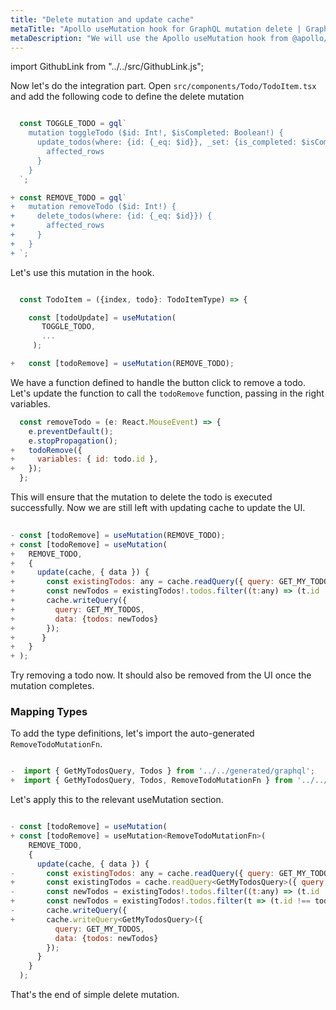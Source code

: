 ```yaml
---
title: "Delete mutation and update cache"
metaTitle: "Apollo useMutation hook for GraphQL mutation delete | GraphQL React Apollo Typescript Tutorial"
metaDescription: "We will use the Apollo useMutation hook from @apollo/react-hooks with variables as an example to delete existing data and update cache locally using readQuery and writeQuery."
---
```


import GithubLink from "../../src/GithubLink.js";

Now let's do the integration part. Open `src/components/Todo/TodoItem.tsx` and add the following code to define the delete mutation

<GithubLink link="https://github.com/hasura/graphql-engine/blob/master/community/learn/graphql-tutorials/tutorials/typescript-react-apollo/app-final/src/components/Todo/TodoItem.tsx" text="src/components/Todo/TodoItem.tsx" />

```javascript

  const TOGGLE_TODO = gql`
    mutation toggleTodo ($id: Int!, $isCompleted: Boolean!) {
      update_todos(where: {id: {_eq: $id}}, _set: {is_completed: $isCompleted}) {
        affected_rows
      }
    }
  `;

+ const REMOVE_TODO = gql`
+   mutation removeTodo ($id: Int!) {
+     delete_todos(where: {id: {_eq: $id}}) {
+       affected_rows
+     }
+   }
+ `;

```

Let's use this mutation in the hook.

```javascript

  const TodoItem = ({index, todo}: TodoItemType) => {

    const [todoUpdate] = useMutation(
       TOGGLE_TODO, 
       ...
     );

+   const [todoRemove] = useMutation(REMOVE_TODO);

```

We have a function defined to handle the button click to remove a todo. Let's update the function to call the `todoRemove` function, passing in the right variables.

```javascript
  const removeTodo = (e: React.MouseEvent) => {
    e.preventDefault();
    e.stopPropagation();
+   todoRemove({
+     variables: { id: todo.id },
+   });
  };
```

This will ensure that the mutation to delete the todo is executed successfully. Now we are still left with updating cache to update the UI.

```javascript
  
- const [todoRemove] = useMutation(REMOVE_TODO);
+ const [todoRemove] = useMutation(
+   REMOVE_TODO, 
+   {
+     update(cache, { data }) {
+       const existingTodos: any = cache.readQuery({ query: GET_MY_TODOS });
+       const newTodos = existingTodos!.todos.filter((t:any) => (t.id !== todo.id));
+       cache.writeQuery({
+         query: GET_MY_TODOS,
+         data: {todos: newTodos}
+       });
+      }
+   }
+ );
```

Try removing a todo now. It should also be removed from the UI once the mutation completes.

### Mapping Types

To add the type definitions, let's import the auto-generated `RemoveTodoMutationFn`.

```javascript

-  import { GetMyTodosQuery, Todos } from '../../generated/graphql';
+  import { GetMyTodosQuery, Todos, RemoveTodoMutationFn } from '../../generated/graphql';
```

Let's apply this to the relevant useMutation section.

```javascript

- const [todoRemove] = useMutation(
+ const [todoRemove] = useMutation<RemoveTodoMutationFn>(
    REMOVE_TODO, 
    {
      update(cache, { data }) {
-       const existingTodos: any = cache.readQuery({ query: GET_MY_TODOS });
+       const existingTodos = cache.readQuery<GetMyTodosQuery>({ query: GET_MY_TODOS });
-       const newTodos = existingTodos!.todos.filter((t:any) => (t.id !== todo.id));
+       const newTodos = existingTodos!.todos.filter(t => (t.id !== todo.id));
-       cache.writeQuery({
+       cache.writeQuery<GetMyTodosQuery>({
          query: GET_MY_TODOS,
          data: {todos: newTodos}
        });
      }
    }
  );

```

That's the end of simple delete mutation.

